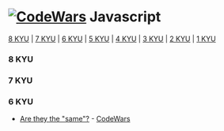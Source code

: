 # [![CodeWars](https://raw.githubusercontent.com/kaylaswoodbury/codewars/master/javascript)](javascript/javascript.md) Javascript

[8 KYU](#8KYU) | [7 KYU](#7KYU) | [6 KYU](#6KYU) | [5 KYU](#5KYU) | [4 KYU](#4KYU) | [3 KYU](#3KYU) | [2 KYU](#2KYU) | [1 KYU](#1KYU) 

### <a name="8KYU">8 KYU</a>


### <a name="7KYU">7 KYU</a>

### <a name="6KYU">6 KYU</a>
* [Are they the "same"?](6KYU/AreTheyTheSame.js) - [CodeWars](https://www.codewars.com/kata/550498447451fbbd7600041c)
